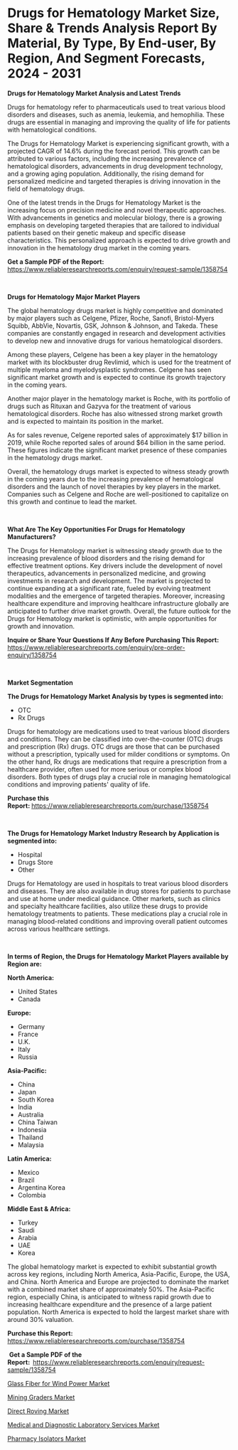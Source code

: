 <p><h1>Drugs for Hematology Market Size, Share & Trends Analysis Report By Material, By Type, By End-user, By Region, And Segment Forecasts, 2024 - 2031</h1></p><p><strong>Drugs for Hematology Market Analysis and Latest Trends</strong></p>
<p><p>Drugs for hematology refer to pharmaceuticals used to treat various blood disorders and diseases, such as anemia, leukemia, and hemophilia. These drugs are essential in managing and improving the quality of life for patients with hematological conditions.</p><p>The Drugs for Hematology Market is experiencing significant growth, with a projected CAGR of 14.6% during the forecast period. This growth can be attributed to various factors, including the increasing prevalence of hematological disorders, advancements in drug development technology, and a growing aging population. Additionally, the rising demand for personalized medicine and targeted therapies is driving innovation in the field of hematology drugs.</p><p>One of the latest trends in the Drugs for Hematology Market is the increasing focus on precision medicine and novel therapeutic approaches. With advancements in genetics and molecular biology, there is a growing emphasis on developing targeted therapies that are tailored to individual patients based on their genetic makeup and specific disease characteristics. This personalized approach is expected to drive growth and innovation in the hematology drug market in the coming years.</p></p>
<p><strong>Get a Sample PDF of the Report:&nbsp;</strong> <a href="https://www.reliableresearchreports.com/enquiry/request-sample/1358754">https://www.reliableresearchreports.com/enquiry/request-sample/1358754</a></p>
<p>&nbsp;</p>
<p><strong>Drugs for Hematology Major Market Players</strong></p>
<p><p>The global hematology drugs market is highly competitive and dominated by major players such as Celgene, Pfizer, Roche, Sanofi, Bristol-Myers Squibb, AbbVie, Novartis, GSK, Johnson & Johnson, and Takeda. These companies are constantly engaged in research and development activities to develop new and innovative drugs for various hematological disorders.</p><p>Among these players, Celgene has been a key player in the hematology market with its blockbuster drug Revlimid, which is used for the treatment of multiple myeloma and myelodysplastic syndromes. Celgene has seen significant market growth and is expected to continue its growth trajectory in the coming years.</p><p>Another major player in the hematology market is Roche, with its portfolio of drugs such as Rituxan and Gazyva for the treatment of various hematological disorders. Roche has also witnessed strong market growth and is expected to maintain its position in the market.</p><p>As for sales revenue, Celgene reported sales of approximately $17 billion in 2019, while Roche reported sales of around $64 billion in the same period. These figures indicate the significant market presence of these companies in the hematology drugs market.</p><p>Overall, the hematology drugs market is expected to witness steady growth in the coming years due to the increasing prevalence of hematological disorders and the launch of novel therapies by key players in the market. Companies such as Celgene and Roche are well-positioned to capitalize on this growth and continue to lead the market.</p></p>
<p>&nbsp;</p>
<p><strong>What Are The Key Opportunities For Drugs for Hematology Manufacturers?</strong></p>
<p><p>The Drugs for Hematology market is witnessing steady growth due to the increasing prevalence of blood disorders and the rising demand for effective treatment options. Key drivers include the development of novel therapeutics, advancements in personalized medicine, and growing investments in research and development. The market is projected to continue expanding at a significant rate, fueled by evolving treatment modalities and the emergence of targeted therapies. Moreover, increasing healthcare expenditure and improving healthcare infrastructure globally are anticipated to further drive market growth. Overall, the future outlook for the Drugs for Hematology market is optimistic, with ample opportunities for growth and innovation.</p></p>
<p><strong>Inquire or Share Your Questions If Any Before Purchasing This Report:</strong> <a href="https://www.reliableresearchreports.com/enquiry/pre-order-enquiry/1358754">https://www.reliableresearchreports.com/enquiry/pre-order-enquiry/1358754</a></p>
<p>&nbsp;</p>
<p><strong>Market Segmentation</strong></p>
<p><strong>The Drugs for Hematology Market Analysis by types is segmented into:</strong></p>
<p><ul><li>OTC</li><li>Rx Drugs</li></ul></p>
<p><p>Drugs for hematology are medications used to treat various blood disorders and conditions. They can be classified into over-the-counter (OTC) drugs and prescription (Rx) drugs. OTC drugs are those that can be purchased without a prescription, typically used for milder conditions or symptoms. On the other hand, Rx drugs are medications that require a prescription from a healthcare provider, often used for more serious or complex blood disorders. Both types of drugs play a crucial role in managing hematological conditions and improving patients' quality of life.</p></p>
<p><strong>Purchase this Report:&nbsp;</strong><a href="https://www.reliableresearchreports.com/purchase/1358754">https://www.reliableresearchreports.com/purchase/1358754</a></p>
<p>&nbsp;</p>
<p><strong>The Drugs for Hematology Market Industry Research by Application is segmented into:</strong></p>
<p><ul><li>Hospital</li><li>Drugs Store</li><li>Other</li></ul></p>
<p><p>Drugs for Hematology are used in hospitals to treat various blood disorders and diseases. They are also available in drug stores for patients to purchase and use at home under medical guidance. Other markets, such as clinics and specialty healthcare facilities, also utilize these drugs to provide hematology treatments to patients. These medications play a crucial role in managing blood-related conditions and improving overall patient outcomes across various healthcare settings.</p></p>
<p>&nbsp;</p>
<p><strong>In terms of Region, the Drugs for Hematology Market Players available by Region are:</strong></p>
<p>
    <p> <strong> North America: </strong>
        <ul>
            <li>United States</li>
            <li>Canada</li>
        </ul>
        </p> 
    <p> <strong> Europe: </strong>
        <ul>
            <li>Germany</li>
            <li>France</li>
            <li>U.K.</li>
            <li>Italy</li>
            <li>Russia</li>
        </ul>
        </p> 
    <p> <strong> Asia-Pacific: </strong>
        <ul>
            <li>China</li>
            <li>Japan</li>
            <li>South Korea</li>
            <li>India</li>
            <li>Australia</li>
            <li>China Taiwan</li>
            <li>Indonesia</li>
            <li>Thailand</li>
            <li>Malaysia</li>
        </ul>
        </p> 
    <p> <strong> Latin America: </strong>
        <ul>
            <li>Mexico</li>
            <li>Brazil</li>
            <li>Argentina Korea</li>
            <li>Colombia</li>
        </ul>
        </p> 
    <p> <strong> Middle East & Africa: </strong>
        <ul>
            <li>Turkey</li>
            <li>Saudi</li>
            <li>Arabia</li>
            <li>UAE</li>
            <li>Korea</li>
        </ul>
    </p>
    </p>
<p><p>The global hematology market is expected to exhibit substantial growth across key regions, including North America, Asia-Pacific, Europe, the USA, and China. North America and Europe are projected to dominate the market with a combined market share of approximately 50%. The Asia-Pacific region, especially China, is anticipated to witness rapid growth due to increasing healthcare expenditure and the presence of a large patient population. North America is expected to hold the largest market share with around 30% valuation.</p></p>
<p><strong>Purchase this Report: </strong><a href="https://www.reliableresearchreports.com/purchase/1358754">https://www.reliableresearchreports.com/purchase/1358754</a></p>
<p>&nbsp;<strong>Get a Sample PDF of the Report:&nbsp;&nbsp;</strong><a href="https://www.reliableresearchreports.com/enquiry/request-sample/1358754">https://www.reliableresearchreports.com/enquiry/request-sample/1358754</a></p>
<p><strong></strong></p>
<p><p><a href="https://issuu.com/reportprime-2/docs/glass-fiber-for-wind-power-market-size-2030.pptx">Glass Fiber for Wind Power Market</a></p><p><a href="https://medium.com/@lulukerluke/mining-graders-market-size-cagr-trends-2024-2030-982c494f9a54">Mining Graders Market</a></p><p><a href="https://issuu.com/reportprime-2/docs/direct-roving-market-size-2030.pptx">Direct Roving Market</a></p><p><a href="https://github.com/castoriffic/Market-Research-Report-List-3/blob/main/medical-and-diagnostic-laboratory-services-market.md">Medical and Diagnostic Laboratory Services Market</a></p><p><a href="https://medium.com/@lulukerluke/pharmacy-isolators-market-outlook-industry-overview-and-forecast-2024-to-2031-b4510444f3d8">Pharmacy Isolators Market</a></p></p>